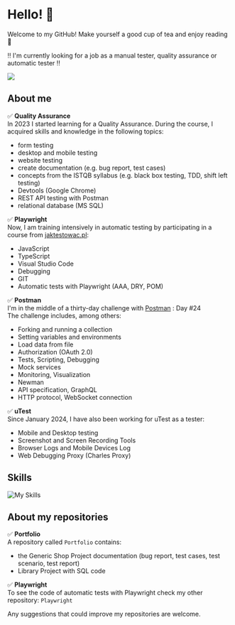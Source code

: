 # Hello! 👋

Welcome to my GitHub! Make yourself a good cup of tea and enjoy reading 🍵 

‼️ I'm currently looking for a job as a manual tester, quality assurance or automatic tester ‼️  

[<img src="https://img.shields.io/badge/LinkedIn-0077B5?style=for-the-badge&logo=linkedin&logoColor=white">](https://www.linkedin.com/in/martyna-kowalczyk-qa/)

## About me

:white_check_mark: **Quality Assurance**  
In 2023 I started learning for a Quality Assurance. During the course, I acquired skills and knowledge in the following topics:
- form testing
- desktop and mobile testing
- website testing
- create documentation (e.g. bug report, test cases)
- concepts from the ISTQB syllabus (e.g. black box testing, TDD, shift left testing)
- Devtools (Google Chrome)
- REST API testing with Postman
- relational database (MS SQL)

:white_check_mark: **Playwright**  
Now, I am training intensively in automatic testing by participating in a course from [jaktestowac.pl](https://jaktestowac.pl/):
- JavaScript
- TypeScript
- Visual Studio Code
- Debugging
- GIT
- Automatic tests with Playwright (AAA, DRY, POM)

:white_check_mark: **Postman**  
I'm in the middle of a thirty-day challenge with [Postman](https://quickstarts.postman.com/guide/30-days-of-postman/#0) : Day #24    
The challenge includes, among others:
- Forking and running a collection
- Setting variables and environments
- Load data from file
- Authorization (OAuth 2.0)
- Tests, Scripting, Debugging
- Mock services
- Monitoring, Visualization
- Newman
- API specification, GraphQL
- HTTP protocol, WebSocket connection
  
  
:white_check_mark: **uTest**  
Since January 2024, I have also been working for uTest as a tester:  
- Mobile and Desktop testing
- Screenshot and Screen Recording Tools
- Browser Logs and Mobile Devices Log
- Web Debugging Proxy (Charles Proxy)
    

## Skills  

![My Skills](https://skillicons.dev/icons?i=js,ts,nodejs,git,github,vscode,postman,discord)

## About my repositories

:white_check_mark: **Portfolio**  
A repository called `Portfolio` contains:
- the Generic Shop Project documentation (bug report, test cases, test scenario, test report)
- Library Project with SQL code
  
:white_check_mark: **Playwright**  
To see the code of automatic tests with Playwright check my other repository: `Playwright`

Any suggestions that could improve my repositories are welcome.

